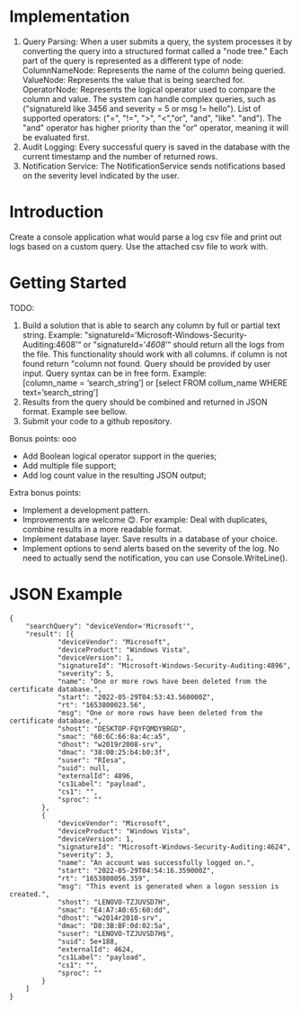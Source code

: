 ﻿# Implementation
1. Query Parsing: When a user submits a query, the system processes it by converting the query into a structured format called a "node tree." Each part of the query is represented as a different type of node:
ColumnNameNode: Represents the name of the column being queried.
ValueNode: Represents the value that is being searched for.
OperatorNode: Represents the logical operator used to compare the column and value.
The system can handle complex queries, such as ("signatureId like 3456 and severity = 5 or msg != hello").
List of supported operators: ("=", "!=", ">", "<","or", "and", "like". "and").
The "and" operator has higher priority than the "or" operator, meaning it will be evaluated first.
2. Audit Logging: Every successful query is saved in the database with the current timestamp and the number of returned rows.
3. Notification Service: The NotificationService sends notifications based on the severity level indicated by the user.


# Introduction 
Create a console application what would parse a log csv file and print out logs based on a custom query. Use the attached csv file to work with.

# Getting Started
TODO:
1. Build a solution that is able to search any column by full or partial text string. Example: "signatureId=’Microsoft-Windows-Security-Auditing:4608’“ or "signatureId=’*4608*’“  should return all the logs from the file. This functionality should work with all columns. if column is not found return "column not found.  Query should be provided by user input. Query syntax can be in free form. Example:  
[column_name = ‘search_string’] or [select FROM collum_name WHERE text=’search_string’]
2. Results from the query should be combined and returned in JSON format. Example see bellow.
3. Submit your code to a github repository.


Bonus points: ooo
* Add Boolean logical operator support in the queries;
* Add multiple file support;
* Add log count value in the resulting JSON output;


Extra bonus points:
* Implement a development pattern.
* Improvements are welcome 😊. For example: Deal with duplicates, combine results in a more readable format.
* Implement database layer. Save results in a database of your choice.
* Implement options to send alerts based on the severity of the log. No need to actually send the notification, you can use Console.WriteLine(). 



# JSON Example
```
{
	"searchQuery": "deviceVendor='Microsoft'",
	"result": [{
			"deviceVendor": "Microsoft",
			"deviceProduct": "Windows Vista",
			"deviceVersion": 1,
			"signatureId": "Microsoft-Windows-Security-Auditing:4896",
			"severity": 5,
			"name": "One or more rows have been deleted from the certificate database.",
			"start": "2022-05-29T04:53:43.560000Z",
			"rt": "1653800023.56",
			"msg": "One or more rows have been deleted from the certificate database.",
			"shost": "DESKTOP-FQYFQMDY9RGD",
			"smac": "60:6C:66:8a:4c:a5",
			"dhost": "w2019r2008-srv",
			"dmac": "38:00:25:b4:b0:3f",
			"suser": "RIesa",
			"suid": null,
			"externalId": 4896,
			"cs1Label": "payload",
			"cs1": "",
			"sproc": ""
		},
		{
			"deviceVendor": "Microsoft",
			"deviceProduct": "Windows Vista",
			"deviceVersion": 1,
			"signatureId": "Microsoft-Windows-Security-Auditing:4624",
			"severity": 3,
			"name": "An account was successfully logged on.",
			"start": "2022-05-29T04:54:16.359000Z",
			"rt": "1653800056.359",
			"msg": "This event is generated when a logon session is created.",
			"shost": "LENOVO-TZJUVSD7H",
			"smac": "E4:A7:A0:65:60:dd",
			"dhost": "w2014r2010-srv",
			"dmac": "D8:3B:BF:0d:02:5a",
			"suser": "LENOVO-TZJUVSD7H$",
			"suid": 5e+188,
			"externalId": 4624,
			"cs1Label": "payload",
			"cs1": "",
			"sproc": ""
		}
	]
}